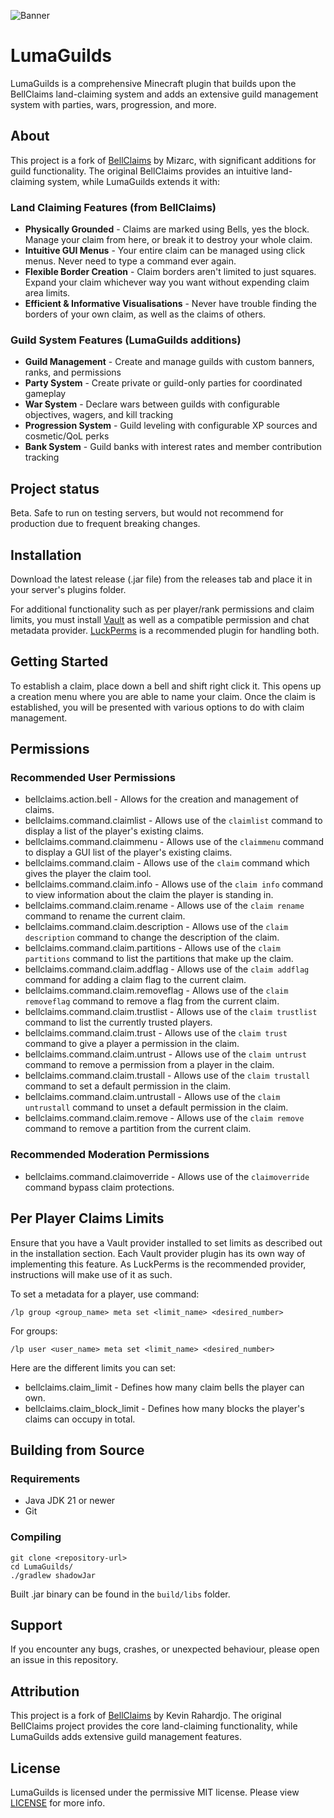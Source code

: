 ![Banner](branding/banner.svg)

# LumaGuilds

LumaGuilds is a comprehensive Minecraft plugin that builds upon the BellClaims land-claiming system and adds an extensive guild management system with parties, wars, progression, and more.

## About

This project is a fork of [BellClaims](https://github.com/mizarc/bell-claims) by Mizarc, with significant additions for guild functionality. The original BellClaims provides an intuitive land-claiming system, while LumaGuilds extends it with:

### Land Claiming Features (from BellClaims)
- **Physically Grounded** - Claims are marked using Bells, yes the block. Manage your claim from here, or break it to destroy your whole claim.
- **Intuitive GUI Menus** - Your entire claim can be managed using click menus. Never need to type a command ever again.
- **Flexible Border Creation** - Claim borders aren't limited to just squares. Expand your claim whichever way you want without expending claim area limits.
- **Efficient & Informative Visualisations** - Never have trouble finding the borders of your own claim, as well as the claims of others.

### Guild System Features (LumaGuilds additions)
- **Guild Management** - Create and manage guilds with custom banners, ranks, and permissions
- **Party System** - Create private or guild-only parties for coordinated gameplay
- **War System** - Declare wars between guilds with configurable objectives, wagers, and kill tracking
- **Progression System** - Guild leveling with configurable XP sources and cosmetic/QoL perks
- **Bank System** - Guild banks with interest rates and member contribution tracking

## Project status
Beta. Safe to run on testing servers, but would not recommend for production due to frequent breaking changes.

## Installation
Download the latest release (.jar file) from the releases tab and place it in your server's plugins folder. 

For additional functionality such as per player/rank permissions and claim limits, you must install 
[Vault](https://www.spigotmc.org/resources/vault.34315/) as well as a compatible permission and chat
metadata provider. [LuckPerms](https://luckperms.net/) is a recommended plugin for handling both.

## Getting Started
To establish a claim, place down a bell and shift right click it. This opens up a creation menu where you are able to 
name your claim. Once the claim is established, you will be presented with various options to do with claim management.

## Permissions
### Recommended User Permissions
- bellclaims.action.bell - Allows for the creation and management of claims.
- bellclaims.command.claimlist - Allows use of the `claimlist` command to display a list of the player's existing claims.
- bellclaims.command.claimmenu - Allows use of the `claimmenu` command to display a GUI list of the player's existing claims.
- bellclaims.command.claim - Allows use of the `claim` command which gives the player the claim tool.
- bellclaims.command.claim.info - Allows use of the `claim info` command to view information about the claim the player is standing in.
- bellclaims.command.claim.rename - Allows use of the `claim rename` command to rename the current claim.
- bellclaims.command.claim.description - Allows use of the `claim description` command to change the description of the claim.
- bellclaims.command.claim.partitions - Allows use of the `claim partitions` command to list the partitions that make up the claim.
- bellclaims.command.claim.addflag - Allows use of the `claim addflag` command for adding a claim flag to the current claim.
- bellclaims.command.claim.removeflag - Allows use of the `claim removeflag` command to remove a flag from the current claim.
- bellclaims.command.claim.trustlist - Allows use of the `claim trustlist` command to list the currently trusted players.
- bellclaims.command.claim.trust - Allows use of the `claim trust` command to give a player a permission in the claim.
- bellclaims.command.claim.untrust - Allows use of the `claim untrust` command to remove a permission from a player in the claim.
- bellclaims.command.claim.trustall - Allows use of the `claim trustall` command to set a default permission in the claim.
- bellclaims.command.claim.untrustall - Allows use of the `claim untrustall` command to unset a default permission in the claim.
- bellclaims.command.claim.remove - Allows use of the `claim remove` command to remove a partition from the current claim.

### Recommended Moderation Permissions
- bellclaims.command.claimoverride - Allows use of the `claimoverride` command bypass claim protections.

## Per Player Claims Limits
Ensure that you have a Vault provider installed to set limits as described out in the installation section. Each Vault 
provider plugin has its own way of implementing this feature. As LuckPerms is the recommended provider, instructions 
will make use of it as such.

To set a metadata for a player, use command:

`/lp group <group_name> meta set <limit_name> <desired_number>`

For groups:

`/lp user <user_name> meta set <limit_name> <desired_number>`

Here are the different limits you can set:
- bellclaims.claim_limit - Defines how many claim bells the player can own.
- bellclaims.claim_block_limit - Defines how many blocks the player's claims can occupy in total.

## Building from Source
### Requirements
- Java JDK 21 or newer
- Git

### Compiling
```
git clone <repository-url>
cd LumaGuilds/
./gradlew shadowJar
```
Built .jar binary can be found in the `build/libs` folder.

## Support
If you encounter any bugs, crashes, or unexpected behaviour, please open an issue in this repository.

## Attribution
This project is a fork of [BellClaims](https://github.com/mizarc/bell-claims) by Kevin Rahardjo. The original BellClaims project provides the core land-claiming functionality, while LumaGuilds adds extensive guild management features.

## License
LumaGuilds is licensed under the permissive MIT license. Please view [LICENSE](LICENSE) for more info.
